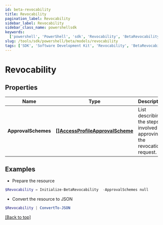 ```yaml
---
id: beta-revocability
title: Revocability
pagination_label: Revocability
sidebar_label: Revocability
sidebar_class_name: powershellsdk
keywords:
  ['powershell', 'PowerShell', 'sdk', 'Revocability', 'BetaRevocability']
slug: /tools/sdk/powershell/beta/models/revocability
tags: ['SDK', 'Software Development Kit', 'Revocability', 'BetaRevocability']
---
```


# Revocability

## Properties

| Name | Type | Description | Notes |
| --- | --- | --- | --- |
| **ApprovalSchemes** | [**[]AccessProfileApprovalScheme**](access-profile-approval-scheme) | List describing the steps involved in approving the revocation request. | [optional] |

## Examples

- Prepare the resource

```powershell
$Revocability = Initialize-BetaRevocability  -ApprovalSchemes null
```

- Convert the resource to JSON

```powershell
$Revocability | ConvertTo-JSON
```

[[Back to top]](#)
